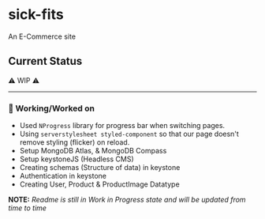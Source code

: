 # sick-fits

An E-Commerce site

## Current Status

⚠️ WIP ⚠️

---
### 🚨 Working/Worked on

- Used `NProgress` library for progress bar when switching pages.
- Using `serverstylesheet styled-component` so that our page doesn't remove styling (flicker) on reload.
- Setup MongoDB Atlas, & MongoDB Compass
- Setup keystoneJS (Headless CMS)
- Creating schemas (Structure of data) in keystone
- Authentication in keystone
- Creating User, Product & ProductImage Datatype

**NOTE:** *Readme is still in Work in Progress state and will be updated from time to time*
